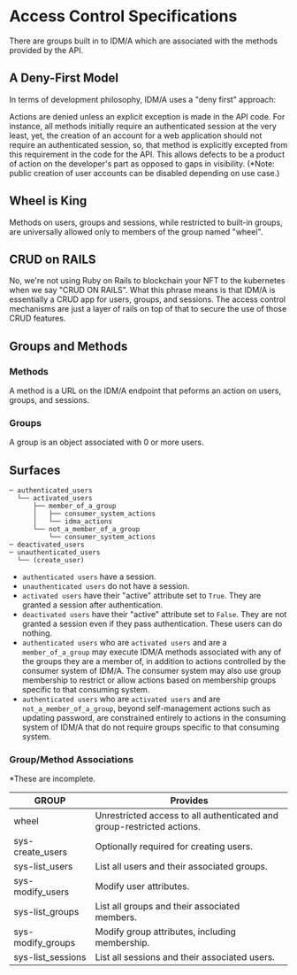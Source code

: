 # Access Control Specifications

There are groups built in to IDM/A which are associated with the methods provided by the API.  

## A Deny-First Model

In terms of development philosophy, IDM/A uses a "deny first" approach:

Actions are denied unless an explicit exception is made in the API code.  For instance, all methods initially require an authenticated session at the very least, yet, the creation of an account for a web application should not require an authenticated session, so, that method is explicitly excepted from this requirement in the code for the API.  This allows defects to be a product of action on the developer's part as opposed to gaps in visibility.  (*Note: public creation of user accounts can be disabled depending on use case.)

## Wheel is King

Methods on users, groups and sessions, while restricted to built-in groups, are universally allowed only to members of the group named "wheel".

## CRUD on RAILS

No, we're not using Ruby on Rails to blockchain your NFT to the kubernetes when we say "CRUD ON RAILS".  What this phrase means is that IDM/A is essentially a CRUD app for users, groups, and sessions.  The access control mechanisms are just a layer of rails on top of that to secure the use of those CRUD features.

## Groups and Methods

### Methods
A method is a URL on the IDM/A endpoint that peforms an action on users, groups, and sessions.

### Groups
A group is an object associated with 0 or more users.

## Surfaces
```
─ authenticated_users
  └── activated_users
      ├── member_of_a_group
      │   ├── consumer_system_actions
      │   └── idma_actions
      └── not_a_member_of_a_group
          └── consumer_system_actions
─ deactivated_users
─ unauthenticated_users
  └── (create_user)
```

- `authenticated users` have a session. 
- `unauthenticated users` do not have a session.
- `activated users` have their "active" attribute set to `True`.  They are granted a session after authentication.
- `deactivated users` have their "active" attribute set to `False`.  They are not granted a session even if they pass authentication.  These users can do nothing.
- `authenticated users` who are `activated users` and are a `member_of_a_group` may execute IDM/A methods associated with any of the groups they are a member of, in addition to actions controlled by the consumer system of IDM/A.  The consumer system may also use group membership to restrict or allow actions based on membership groups specific to that consuming system.
- `authenticated users` who are `activated users` and are `not_a_member_of_a_group`, beyond self-management actions such as updating password, are constrained entirely to actions in the consuming system of IDM/A that do not require groups specific to that consuming system.

### Group/Method Associations
*These are incomplete.

| GROUP             | Provides                                                               |
|-------------------|------------------------------------------------------------------------|
| wheel             | Unrestricted access to all authenticated and group-restricted actions. |
| sys-create_users  | Optionally required for creating users.                                |
| sys-list_users    | List all users and their associated groups.                            |
| sys-modify_users  | Modify user attributes.                                                |
| sys-list_groups   | List all groups and their associated members.                          |
| sys-modify_groups | Modify group attributes, including membership.                         |
| sys-list_sessions | List all sessions and their associated users.                          |
